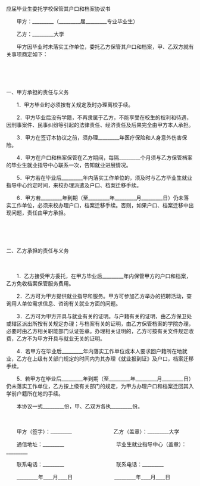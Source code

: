 



应届毕业生委托学校保管其户口和档案协议书



 

　　甲方：_________（_________届_________专业毕业生）　　

　　乙方：_________大学　　

　　甲方因毕业时未落实工作单位，委托乙方保管其户口和档案，甲、乙双方就有关事项商定如下：

　　

　　


 一、甲方承担的责任与义务



　　1．甲方毕业时必须按有关规定及时办理离校手续。

　　2．甲方毕业后没有学籍，不再隶属于乙方，不能享受在校生的权利和待遇，因刑事案件、民事纠纷等引起的法律责任、经济责任及后果完全由甲方本人承担。

　　3．甲方在签订本协议之前，须办理_________年医疗保险和人身意外伤害保险。

　　4．甲方在户口和档案保管在乙方期间，每隔_________个月须与乙方保管档案的毕业生就业指导中心联系一次，告知就业进展情况。

　　5．甲方若在毕业后_________年内落实工作单位的，须及时与乙方毕业生就业指导中心约定时间，来校办理派遣及户口、档案迁移手续。

　　6．甲方若_________年到期（至_________年_________月_________日）仍未落实工作单位，必须来校办理户口，档案迁移手续。否则，如果户口、档案迁移中出现问题，责任由甲方承担。

　　

　　


 二、乙方承担的责任与义务

　　

　　1．乙方接受甲方委托，在甲方毕业后_________年内保管甲方的户口和档案，乙方免收档案保管服务费用。

　　2．乙方可为甲方提供就业指导和服务。甲方可参加乙方举办的招聘活动，查询用人单位需求信息、咨询有关就业方面的问题。

　　3．乙方可为甲方开具与就业有关的证明。与户籍有关的证明，由乙方保卫处或辖区派出所按有关规定办理；与档案有关的证明，由乙方保管档案的学院办理，必要时由乙方相关职能部门认证签章。办理相关证明的，乙方可按有关文件规定收费，乙方不为甲方开具与就业无关的证明。

　　4．若甲方在毕业后_________年内落实工作单位或本人要求回户籍所在地就业，乙方在上级有关部门规定的时间内为其办理《就业报到证》及户口，档案迁移手续。

　　5．若甲方在毕业后_________年到期（至_________年_________月_________日）仍未落实工作单位，乙方按上级有关部门的规定，为甲方办理户口和档案迁回其入学前户籍所在地的手续。　　

　　本协议一式_________份，甲、乙双方各执_________份。

　　

　　甲方（签字）：_________　　　　　　　　乙方（盖章）：_________大学　　

　　通信地址：_________　　　　　　　　　　毕业生就业指导中心（盖章）：_________　　

　　联系电话：_________　　　　　　　　　　联系电话：_________　　

　　_________年____月____日　　　　　　　　_________年____月____日